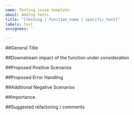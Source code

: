 ```yaml
---
name: Testing issue template
about: Adding tests
title: "[Testing | function_name | specific_test]"
labels: test
assignees: ''

---
```


##General Title

##Downstream impact of the function under consideration

##Proposed Positive Scenarios

##Proposed Error Handling

##Additional Negative Scenarios

##Importance

##Suggested refactoring / comments
